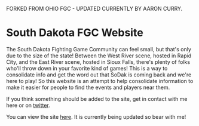 FORKED FROM OHIO FGC - UPDATED CURRENTLY BY AARON CURRY.

# South Dakota FGC Website

The South Dakota Fighting Game Community can feel small, but that's only due to the size of the state! Between the West River scene, hosted in Rapid City, and the East River scene, hosted in Sioux Falls, there's plenty of folks who'll throw down in your favorite kind of games! This is a way to consolidate info and get the word out that SoDak is coming back and we're here to play!  So this website is an attempt to help consolidate information to make it easier for people to find the events and players near them.

If you think something should be added to the site, get in contact with me here or on [twitter](https://x.com/aaroncurrydish).

You can view the site [here]([https://acurrydish1.github.io/SoDakFGC.github.io/). It is currently being updated so bear with me!
